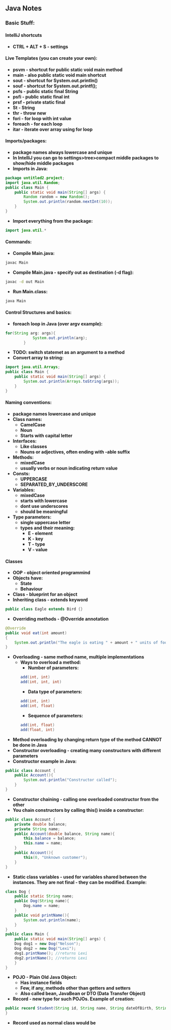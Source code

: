 ## Java Notes
### Basic Stuff:
#### IntelliJ shortcuts
- **CTRL + ALT + S - settings**
#### Live Templates (you can create your own):
- **psvm - shortcut for public static void main method**
- **main - also public static void main shortcut**
- **sout - shortcut for System.out.println()**
- **souf - shortcut for System.out.printf();**
- **psfs - public static final String**
- **psfi - public static final int**
- **prsf - private static final**
- **St - String**
- **thr - throw new**
- **fori - for loop with int value**
- **foreach - for each loop**
- **itar - iterate over array using for loop**
#### Imports/packages:
- **package names always lowercase and unique**
- **In IntelliJ you can go to settings>tree>compact middle packages to show/hide middle packages**
- **Imports in Java:**
```java
package untitled2.project;
import java.util.Random;
public class Main {
    public static void main(String[] args) {
        Random random = new Random();
        System.out.println(random.nextInt(10));
    }
}
```
- **Import everything from the package:**
```java
import java.util.*
```
#### Commands:
- **Compile Main.java:**
```sh
javac Main
```
- **Compile Main.java - specify out as destination (-d flag):**
```sh
javac -d out Main
```
- **Run Main.class:**
```sh
java Main
```
#### Control Structures and basics:
- **foreach loop in Java (over argv example):**
```java
for(String arg: args){
            System.out.println(arg);
        }
```
- **TODO: switch statemet as an argument to a method**
- **Convert array to string:**
```java
import java.util.Arrays;
public class Main {
    public static void main(String[] args) {
        System.out.println(Arrays.toString(args));
    }
}
```
#### Naming conventions:
- **package names lowercase and unique**
- **Class names:**
    - **CamelCase**
    - **Noun**
    - **Starts with capital letter**
- **Interfaces:**
    - **Like classes**
    - **Nouns or adjectives, often ending with -able suffix**
- **Methods:**
    - **mixedCase**
    - **usually verbs or noun indicating return value**
- **Consts:**
    - **UPPERCASE**
    - **SEPARATED_BY_UNDERSCORE**
- **Variables:**
    - **mixedCase**
    - **starts with lowercase**
    - **dont use underscores**
    - **should be meaningful**
- **Type parameters:**
    - **single uppercase letter**
    - **types and their meaning:**
        - **E - element**
        - **K - key**
        - **T - type**
        - **V - value**

#### Classes
- **OOP - object oriented programmind**
- **Objects have:**
    - **State**
    - **Behaviour**
- **Class - blueprint for an object**
- **Inheriting class - extends keyword**
```java
public class Eagle extends Bird {}
```
- **Overriding methods - @Override annotation**
```java
@Override
public void eat(int amount)
{
    System.out.println("The eagle is eating " + amount + " units of food");
}
```
- **Overloading - same method name, multiple implementations**
    - **Ways to overload a method:**
        - **Number of parameters:**
        ```java
        add(int, int)
        add(int, int, int)
        ```
        - **Data type of parameters:**
        ```java
        add(int, int)
        add(int, float)
        ```
        - **Sequence of parameters:**
        ```java
        add(int, float)
        add(float, int)
        ```
- **Method overloading by changing return type of the method CANNOT be done in Java**
- **Constructor overloading - creating many constructors with different parameters**
- **Constructor example in Java:**
```java
public class Account {
    public Account(){
        System.out.println("Constructor called");
    }
}
```
- **Constructor chaining - calling one overloaded constructor from the other**
- **You chain constructors by calling this() inside a constructor:**
```java 
public class Account {
    private double balance;
    private String name;
    public Account(double balance, String name){
        this.balance = balance;
        this.name = name;
    }
    public Account(){
        this(0, "Unknown customer");
    }
}
```
- **Static class variables - used for variables shared between the instances. They are not final - they can be modified. Example:**
```java
class Dog {
    public static String name;
    public Dog(String name){
        Dog.name = name;
    }
    public void printName(){
        System.out.println(name);
    }
}
public class Main {
    public static void main(String[] args) {
    Dog dog1 = new Dog("Nelson");
    Dog dog2 = new Dog("Lexi");
    dog1.printName(); //returns Lexi
    dog2.printName(); //returns Lexi
    }
}
```
- **POJO - Plain Old Java Object:**
    - **Has instance fields**
    - **Few, if any, methods other than getters and setters**
    - **Also called bean, JavaBean or DTO (Data Transfer Object)**
- **Record - new type for such POJOs. Example of creation:**
```java
public record Student(String id, String name, String dateOfBirth, String classList) {
}
```
- **Record used as normal class would be**